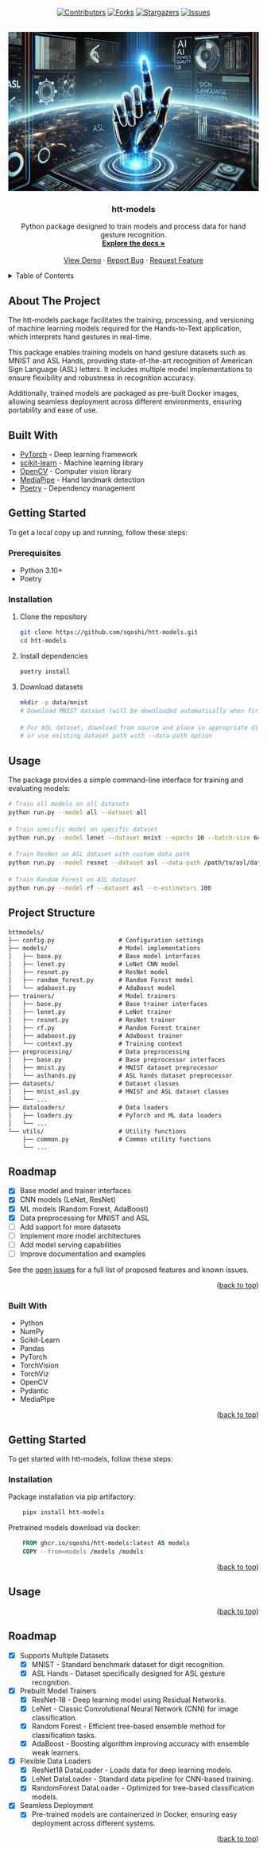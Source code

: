 <a id="readme-top"></a>
<div align="center">

[![Contributors](https://img.shields.io/github/contributors/sqoshi/htt-models.svg)](https://github.com/sqoshi/htt-models/graphs/contributors)
[![Forks](https://img.shields.io/github/forks/sqoshi/htt-models.svg)](https://github.com/sqoshi/htt-models/network/members)
[![Stargazers](https://img.shields.io/github/stars/sqoshi/htt-models.svg)](https://github.com/sqoshi/htt-models/stargazers)
[![Issues](https://img.shields.io/github/issues/sqoshi/htt-models.svg)](https://github.com/sqoshi/htt-models/issues)

</div>

<br />
<div align="center">
  <a href="https://github.com/sqoshi/hands-to-text/blob/master/docs/landscape.png">
   <img src="https://github.com/sqoshi/hands-to-text/raw/master/docs/landscape.png" alt="Logo" width="720" height="320">
 </a>

<h3 align="center">htt-models</h3>

  <p align="center">
    Python package designed to train models and process data for hand gesture recognition.
    <br />
    <a href="https://github.com/sqoshi/htt-models"><strong>Explore the docs »</strong></a>
    <br />
    <br />
    <a href="https://github.com/sqoshi/htt-models">View Demo</a>
    &middot;
    <a href="https://github.com/sqoshi/htt-models/issues/new?labels=bug&template=bug-report---.md">Report Bug</a>
    &middot;
    <a href="https://github.com/sqoshi/htt-models/issues/new?labels=enhancement&template=feature-request---.md">Request Feature</a>
  </p>
</div>

<details>
  <summary>Table of Contents</summary>
  <ol>
    <li><a href="#about-the-project">About The Project</a></li>
    <li><a href="#built-with">Built With</a></li>
    <li><a href="#getting-started">Getting Started</a></li>
    <li><a href="#usage">Usage</a></li>
    <li><a href="#project-structure">Project Structure</a></li>
    <li><a href="#roadmap">Roadmap</a></li>
  </ol>
</details>

## About The Project

The htt-models package facilitates the training, processing, and versioning of machine learning models required for the Hands-to-Text application, which interprets hand gestures in real-time.

This package enables training models on hand gesture datasets such as MNIST and ASL Hands, providing state-of-the-art recognition of American Sign Language (ASL) letters. It includes multiple model implementations to ensure flexibility and robustness in recognition accuracy.

Additionally, trained models are packaged as pre-built Docker images, allowing seamless deployment across different environments, ensuring portability and ease of use.

## Built With

* [PyTorch](https://pytorch.org/) - Deep learning framework
* [scikit-learn](https://scikit-learn.org/) - Machine learning library
* [OpenCV](https://opencv.org/) - Computer vision library
* [MediaPipe](https://mediapipe.dev/) - Hand landmark detection
* [Poetry](https://python-poetry.org/) - Dependency management

## Getting Started

To get a local copy up and running, follow these steps:

### Prerequisites

* Python 3.10+
* Poetry

### Installation

1. Clone the repository
   ```sh
   git clone https://github.com/sqoshi/htt-models.git
   cd htt-models
   ```

2. Install dependencies
   ```sh
   poetry install
   ```

3. Download datasets
   ```sh
   mkdir -p data/mnist
   # Download MNIST dataset (will be downloaded automatically when first needed)

   # For ASL dataset, download from source and place in appropriate directory
   # or use existing dataset path with --data-path option
   ```

## Usage

The package provides a simple command-line interface for training and evaluating models:

```sh
# Train all models on all datasets
python run.py --model all --dataset all

# Train specific model on specific dataset
python run.py --model lenet --dataset mnist --epochs 10 --batch-size 64

# Train ResNet on ASL dataset with custom data path
python run.py --model resnet --dataset asl --data-path /path/to/asl/dataset --epochs 15

# Train Random Forest on ASL dataset
python run.py --model rf --dataset asl --n-estimators 100
```

## Project Structure

```
httmodels/
├── config.py                  # Configuration settings
├── models/                    # Model implementations
│   ├── base.py                # Base model interfaces
│   ├── lenet.py               # LeNet CNN model
│   ├── resnet.py              # ResNet model
│   ├── random_forest.py       # Random Forest model
│   └── adaboost.py            # AdaBoost model
├── trainers/                  # Model trainers
│   ├── base.py                # Base trainer interfaces
│   ├── lenet.py               # LeNet trainer
│   ├── resnet.py              # ResNet trainer
│   ├── rf.py                  # Random Forest trainer
│   ├── adaboost.py            # AdaBoost trainer
│   └── context.py             # Training context
├── preprocessing/             # Data preprocessing
│   ├── base.py                # Base preprocessor interfaces
│   ├── mnist.py               # MNIST dataset preprocessor
│   └── aslhands.py            # ASL hands dataset preprocessor
├── datasets/                  # Dataset classes
│   ├── mnist_asl.py           # MNIST and ASL dataset classes
│   └── ...
├── dataloaders/               # Data loaders
│   ├── loaders.py             # PyTorch and ML data loaders
│   └── ...
└── utils/                     # Utility functions
    ├── common.py              # Common utility functions
    └── ...
```

## Roadmap

- [x] Base model and trainer interfaces
- [x] CNN models (LeNet, ResNet)
- [x] ML models (Random Forest, AdaBoost)
- [x] Data preprocessing for MNIST and ASL
- [ ] Add support for more datasets
- [ ] Implement more model architectures
- [ ] Add model serving capabilities
- [ ] Improve documentation and examples

See the [open issues](https://github.com/sqoshi/htt-models/issues) for a full list of proposed features and known issues.

<p align="right">(<a href="#readme-top">back to top</a>)</p>

### Built With

* Python
* NumPy
* Scikit-Learn
* Pandas
* PyTorch
* TorchVision
* TorchViz
* OpenCV
* Pydantic
* MediaPipe

<p align="right">(<a href="#readme-top">back to top</a>)</p>

## Getting Started

To get started with htt-models, follow these steps:

### Installation

Package installation via pip artifactory:

```sh
    pipx install htt-models
```

Pretrained models download via docker:

```dockerfile
    FROM ghcr.io/sqoshi/htt-models:latest AS models
    COPY --from=models /models /models
```

<p align="right">(<a href="#readme-top">back to top</a>)</p>

## Usage

<p align="right">(<a href="#readme-top">back to top</a>)</p>

## Roadmap

* [x] Supports Multiple Datasets
  * [x] MNIST - Standard benchmark dataset for digit recognition.
  * [x] ASL Hands - Dataset specifically designed for ASL gesture recognition.

* [x] Prebuilt Model Trainers
  * [x] ResNet-18 - Deep learning model using Residual Networks.
  * [x] LeNet - Classic Convolutional Neural Network (CNN) for image classification.
  * [x] Random Forest - Efficient tree-based ensemble method for classification tasks.
  * [x] AdaBoost - Boosting algorithm improving accuracy with ensemble weak learners.

* [x] Flexible Data Loaders
  * [x] ResNet18 DataLoader - Loads data for deep learning models.
  * [x] LeNet DataLoader - Standard data pipeline for CNN-based training.
  * [x] RandomForest DataLoader - Optimized for tree-based classification models.

* [x] Seamless Deployment
  * [x] Pre-trained models are containerized in Docker, ensuring easy deployment across different systems.

<p align="right">(<a href="#readme-top">back to top</a>)</p>
